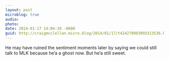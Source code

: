 ```yaml
---
layout: post
microblog: true
audio: 
photo: 
date: 2014-01-17 14:04:19 -0600
guid: http://craigmcclellan.micro.blog/2014/01/17/t424270983093313536.html
---
```

He may have ruined the sentiment moments later by saying we could still talk to MLK because he’a a ghost now. But he’a still sweet.
